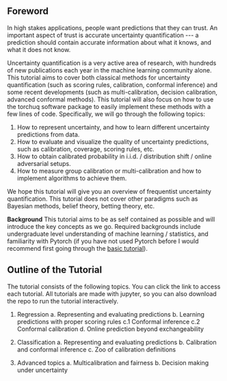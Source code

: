 
## Foreword

In high stakes applications, people want predictions that they can trust. An important aspect of trust is accurate uncertainty quantification --- a prediction should contain accurate information about what it knows, and what it does not know. 

Uncertainty quantification is a very active area of research, with hundreds of new publications each year in the machine learning community alone. This tutorial aims to cover both classical methods for uncertainty quantification (such as scoring rules, calibration, conformal inference) and some recent developments (such as multi-calibration, decision calibration, advanced conformal methods). This tutorial will also focus on how to use the torchuq software package to easily implement these methods with a few lines of code. Specifically, we will go through the following topics: 

1. How to represent uncertainty, and how to learn different uncertainty predictions from data.
2. How to evaluate and visualize the quality of uncertainty predictions, such as calibration, coverage, scoring rules, etc. 
3. How to obtain calibrated probability in i.i.d. / distribution shift / online adversarial setups. 
4. How to measure group calibration or multi-calibration and how to implement algorithms to achieve them.

We hope this tutorial will give you an overview of frequentist uncertainty quantification. This tutorial does not cover other paradigms such as Bayesian methods, belief theory, betting theory, etc. 

**Background** This tutorial aims to be as self contained as possible and will introduce the key concepts as we go. Required backgrounds include undergraduate level understanding of machine learning / statistics, and familiarity with Pytorch (if you have not used Pytorch before I would recommend first going through the [basic tutorial](https://pytorch.org/tutorials/beginner/deep_learning_60min_blitz.html)). 




## Outline of the Tutorial

The tutorial consists of the following topics. You can click the link to access each tutorial. All tutorials are made with jupyter, so you can also download the repo to run the tutorial interactively. 

1. Regression 
    a. Representing and evaluating predictions
    b. Learning predictions with proper scoring rules
    c.1 Conformal inference
    c.2 Conformal calibration
    d. Online prediction beyond exchangeability 
    
2. Classification 
    a. Representing and evaluating predictions
    b. Calibration and conformal inference
    c. Zoo of calibration definitions
    
3. Advanced topics
    a. Multicalibration and fairness
    b. Decision making under uncertainty
    
    
